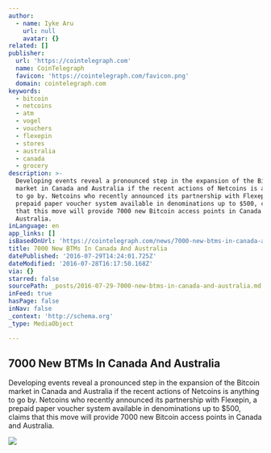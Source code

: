 ```yaml
---
author:
  - name: Iyke Aru
    url: null
    avatar: {}
related: []
publisher:
  url: 'https://cointelegraph.com'
  name: CoinTelegraph
  favicon: 'https://cointelegraph.com/favicon.png'
  domain: cointelegraph.com
keywords:
  - bitcoin
  - netcoins
  - atm
  - vogel
  - vouchers
  - flexepin
  - stores
  - australia
  - canada
  - grocery
description: >-
  Developing events reveal a pronounced step in the expansion of the Bitcoin
  market in Canada and Australia if the recent actions of Netcoins is anything
  to go by. Netcoins who recently announced its partnership with Flexepin, a
  prepaid paper voucher system available in denominations up to $500, claims
  that this move will provide 7000 new Bitcoin access points in Canada and
  Australia.
inLanguage: en
app_links: []
isBasedOnUrl: 'https://cointelegraph.com/news/7000-new-btms-in-canada-and-australia'
title: 7000 New BTMs In Canada And Australia
datePublished: '2016-07-29T14:24:01.725Z'
dateModified: '2016-07-28T16:17:50.168Z'
via: {}
starred: false
sourcePath: _posts/2016-07-29-7000-new-btms-in-canada-and-australia.md
inFeed: true
hasPage: false
inNav: false
_context: 'http://schema.org'
_type: MediaObject

---
```

<article style=""><h1>7000 New BTMs In Canada And Australia</h1><p>Developing events reveal a pronounced step in the expansion of the Bitcoin market in Canada and Australia if the recent actions of Netcoins is anything to go by. Netcoins who recently announced its partnership with Flexepin, a prepaid paper voucher system available in denominations up to $500, claims that this move will provide 7000 new Bitcoin access points in Canada and Australia.</p><img src="https://cointelegraph.com/images/725_Ly9jb2ludGVsZWdyYXBoLmNvbS9zdG9yYWdlL3VwbG9hZHMvdmlldy9jNjVkODVkNWQ1OGQ3ZDA2NjA1ZjE5ZDg4M2EzYjdjMy5qcGc=.jpg" /></article>